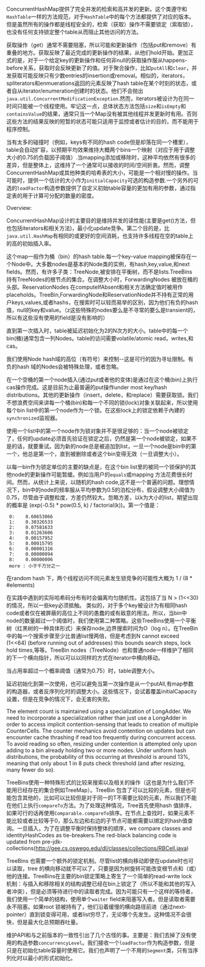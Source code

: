 ConcurrentHashMap提供了完全并发的检索和高并发的更新。这个类遵守和`HashTable`一样的方法规范，对于`HashTable`中的每个方法都提供了对应的版本。但是虽然所有的操作都是线程安全的，检索（获取）操作不需要锁定（索取锁），也没有任何支持锁定整个table从而阻止其他访问的方法。

获取操作（get）通常不需要阻塞，所以可能和更新操作（包括put和remove）有重叠的地方。获取反映了最近完成的更新操作的结果，从他们hold开始。更加正式的是，对于一个给定key的更新操作和任何非null的获取操作服从happens-before关系，获取时会反映更新了的值。对于聚合操作，比如`putAll`和`clear`，并发获取可能反映只有少数entries的insertion或removal。相似的，iterators，spliterators和enmuerations返回的元素反映了hash table在某个时刻的状态，或者自从iterator/enumeration创建时的状态。他们不会抛出`java.util.ConcurrentModificationException`.然而，iterators被设计为在同一时间只能被一个线程使用。牢记这一点，总体状态方法包括`size`和`isEmpty`和`containsValue`的结果，通常只当一个Map没有被其他线程并发更新时有用。否则这些方法的结果反映的短暂的状态可能只适用于监控或者估计的目的，而不能用于程序控制。

当有太多的碰撞时（例如，keys有不同的hash code但是却落在同一个槽里），table会自动扩容，以预期平均效果维持大概两个bins一个映射（对应于用于调整大小的0.75的负载因子阈值）.当mapping添加或移除时，这种平均依然有很多的差异，但是整体上，这维持了一个通常可以接收的时间/空间折衷。然而，调整ConcurrentHashMap或其他种类的哈希表的大小，可能是一个相对慢的操作。当可能时，提供一个估计的大小作为`initialCapacity`可选的构造参数.一个另外的可选的`loadFactor`构造参数提供了自定义初始table容量的更加有用的参数，通过指定表的用于计算可分配的数量的密度。

Overview:

ConcurrentHashMap设计的主要目的是维持并发的读性能(主要是get()方法，但也包括iterators和相关方法)，最小化update竞争。第二个目的是，比`java.util.HashMap`有相同的或更好的空间消耗，也支持许多线程在空的table上的高的初始插入率。

这个map一般作为桶（bin）的hash table.每一个key-value mapping被保存在一个Node中。大多数nodes是基本的Node类的实例，有hash,key,value,和next fields。然而，有许多子类：TreeNode,被安排在平衡树，而不是lists.TreeBins 持有TreeNodes的根节点的集合。在调整大小时，ForwardingNodes 被放在桶的头部。ReservationNodes 在computeIfAbsent和相关方法确定值时被用作placeholds。TreeBin,ForwardingNode和ReservationNode并不持有正常的用户keys,values,或者hashs，在搜索时可以轻而易举的区别，因为他们有负的hash值，null的key和value。（z这些特殊的nodes要么是不寻常的要么是transient的，所以有这些没有使用的field是没有影响的）


直到第一次插入时，table被延迟初始化为2的N次方的大小。table中的每一个bin(桶)通常包含一列Nodes。table的访问需要volatile/atomic read，writes,和cas。

我们使用Node hash域的高位（有符号）来控制--这是可行的因为寻址限制。有负的hash 域的Nodes会被特殊处理，或者忽略。

在一个空桶的第一个node插入(通过put或者他的变体)是通过在这个桶(bin)上执行cas操作完成。这是目前为止最普遍的put操作under most key/hash distributions。其他的更新操作（insert，delete，和replace）需要获取锁。我们不想浪费空间来讲每一个桶(bin)和每一个不同的锁(lock)对象关联起来，所以使用每个bin list中的第一个node作为一个锁。在这些lock上的锁定依赖于內建的`synchronized`监视器。

使用一个list中的第一个node作为锁对象并不是很足够的：当一个node被锁定了，任何的update必须首先验证在锁定之后，仍然是第一个node被锁定，如果不是的话，就要重试。因为新的node总是被追加到list，一旦一个node是bin中的第一个，他总是第一个，直到被删除或者这个bin变得无效（一旦调整大小）。

以每一bin作为锁定单位的主要的缺点是，在这个bin list里的被同一个锁保护的其他node的更新操作可能暂缓。例如当用户的`equals`或mapping 方法花费很长时间。然而，从统计上来说，以随机的hash code,这不是一个普遍的问题。理想情况下，bin中的node的频率服从平均参数为0.5的泊松分布，假设调整大小阈值为0.75，尽管由于调整粒度，方差仍然较大。忽略方差，以k为大小的list，期望出现的概率是 (exp(-0.5) * pow(0.5, k) / factorial(k))。第一个值是：

````
 0:    0.60653066
 1:    0.30326533
 2:    0.07581633
 3:    0.01263606
 4:    0.00157952
 5:    0.00015795
 6:    0.00001316
 7:    0.00000094
 8:    0.00000006
 more : 小于千万分之一
````

在random hash 下，两个线程访问不同元素发生锁竞争的可能性大概为 1 / (8 * #elements)

在实践中遇到的实际哈希码分布有时会偏离均匀随机性。这包括了当 N > (1<<30)的情况，所以一些key必须抵触。 类似的，对于多个key被设计为有相同hash code或者仅在被屏蔽的高位上不同的愚蠢的或有敌意的用法。所以，当bin中node的数量超过一个阈值时，我们使用第二种策略。这些TreeBins使用一个平衡树（红黑树的一种具体形式）来保存node,边界搜索时间为O（log n）。在TreeBin中的每一个搜索步骤至少比普通list慢两倍，但是考虑到N cannot exceed (1<<64) (before running out of addresses) this bounds search steps, lock hold times,等等。TreeBin nodes（TreeNode）也和普通node一样维护了相同的下一个横向指针，所以可以以同样的方式在iterator中横向移动。

当占用率超过一个概率阈值（通常为0.75）时，table调整大小。

延迟初始化到第一次使用，也可以避免当第一次操作是从一个putAll,有map参数的构造器，或者反序列化时的调整大小。这些情况下，会试着覆盖initialCapacity设置，但是在竞争的情况下，会无害的失败。

 The element count is maintained using a specialization of
 LongAdder. We need to incorporate a specialization rather than
 just use a LongAdder in order to access implicit
 contention-sensing that leads to creation of multiple
 CounterCells.  The counter mechanics avoid contention on
 updates but can encounter cache thrashing if read too
 frequently during concurrent access. To avoid reading so often,
 resizing under contention is attempted only upon adding to a
 bin already holding two or more nodes. Under uniform hash
 distributions, the probability of this occurring at threshold
 is around 13%, meaning that only about 1 in 8 puts check
 threshold (and after resizing, many fewer do so).

TreeBins使用一种特殊形式的比较来搜索以及相关的操作（这也是为什么我们不能用已经存在的集合例如TreeMap）。TreeBin 包含了可以比较的元素，但是也可能包含其他的，比如可以比较但是对于同一的T不需要比较的元素，所以我们不能在他们上执行`compareTo`方法。为了处理这种情况，Tree首先使用hash 值排序，如果可行的话再使用`Comparable.compareTo`排序。在节点上查找时，如果元素不能比较或者比较等于0，那么左边和右边的子节点可能都需要以绑定的hash值查询。一旦插入，为了在调整平衡时保持整体的顺序，we compare classes and identityHashCodes as tie-breakers.The red-black balancing code is updated from pre-jdk-collections(http://gee.cs.oswego.edu/dl/classes/collections/RBCell.java)

TreeBins 也需要一个额外的锁定机制。尽管list的横向移动即使在update时也可以读取，tree 的横向移动就不可以了，只要是因为树旋转可能改变根节点和（或）他的连接。TreeBins在主要的bin锁定策略上寄生了一个简单的read-write lock 机制：与插入和移除相关的结构调整已经在bin上锁定了（所以不能和其他的写入者冲突），但是必须等待进行中的读取者完成。因为可能只有一个这样的等待者，我们使用一个简单的结构，使用单个`waiter` field来阻塞写入者。但是读取者需要永不阻塞。如果root 锁被持有了，他们沿着缓慢的横向路径前进（通过next-pointer）直到锁变得可用，或者list穷尽了，无论哪个先发生。这种情况不会很快，但是最大化总预期吞吐量。

维护API和与之前版本的一致性引出了几个古怪的事。主要是：我们去掉了没有使用的构造参数`concurrencyLevel`。我们接收一个`loadFactor`作为构造参数，但是只是在初始化table容量时使用它。我们也声明了一个不用的`Segment`类，只有当序列化时以最小的形式初始化。
